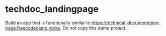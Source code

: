 # techdoc_landingpage
Build an app that is functionally similar to https://technical-documentation-page.freecodecamp.rocks. Do not copy this demo project.

